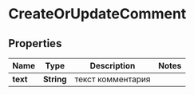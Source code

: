 

# CreateOrUpdateComment


## Properties

| Name | Type | Description | Notes |
|------------ | ------------- | ------------- | -------------|
|**text** | **String** | текст комментария |  |



